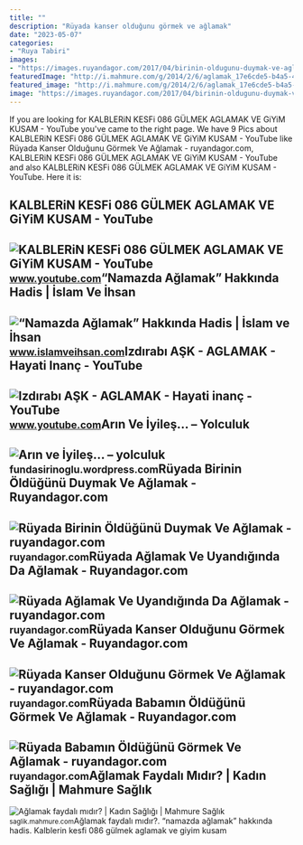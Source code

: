 ```yaml
---
title: ""
description: "Rüyada kanser olduğunu görmek ve ağlamak"
date: "2023-05-07"
categories:
- "Ruya Tabiri"
images:
- "https://images.ruyandagor.com/2017/04/birinin-oldugunu-duymak-ve-aglamak-1344.jpg"
featuredImage: "http://i.mahmure.com/g/2014/2/6/aglamak_17e6cde5-b4a5-4018-a10d-a0500a1b4b3d_1.jpg"
featured_image: "http://i.mahmure.com/g/2014/2/6/aglamak_17e6cde5-b4a5-4018-a10d-a0500a1b4b3d_1.jpg"
image: "https://images.ruyandagor.com/2017/04/birinin-oldugunu-duymak-ve-aglamak-1344.jpg"
---
```


If you are looking for KALBLERiN KESFi 086 GÜLMEK AGLAMAK VE GiYiM KUSAM - YouTube you've came to the right page. We have 9 Pics about KALBLERiN KESFi 086 GÜLMEK AGLAMAK VE GiYiM KUSAM - YouTube like Rüyada Kanser Olduğunu Görmek Ve Ağlamak - ruyandagor.com, KALBLERiN KESFi 086 GÜLMEK AGLAMAK VE GiYiM KUSAM - YouTube and also KALBLERiN KESFi 086 GÜLMEK AGLAMAK VE GiYiM KUSAM - YouTube. Here it is:

KALBLERiN KESFi 086 GÜLMEK AGLAMAK VE GiYiM KUSAM - YouTube
-----------------------------------------------------------

 ![KALBLERiN KESFi 086 GÜLMEK AGLAMAK VE GiYiM KUSAM - YouTube](https://i.ytimg.com/vi/g4rl6HPC0Fk/hqdefault.jpg) <small>www.youtube.com</small>“Namazda Ağlamak” Hakkında Hadis | İslam Ve İhsan
-------------------------------------------------

 ![“Namazda Ağlamak” Hakkında Hadis | İslam ve İhsan](https://www.islamveihsan.com/wp-content/uploads/2021/05/namazda-aglamak-hakkinda-hadis-179771-m.jpg) <small>www.islamveihsan.com</small>Izdırabı AŞK - AGLAMAK - Hayati Inanç - YouTube
-----------------------------------------------

 ![Izdırabı AŞK - AGLAMAK - Hayati inanç - YouTube](https://i.ytimg.com/vi/lDbcliB4O8U/maxresdefault.jpg?sqp=-oaymwEmCIAKENAF8quKqQMa8AEB-AHeA4AC4AOKAgwIABABGGUgTihEMA8=&rs=AOn4CLDbMHCK2VE29FNqjc-waLN_cRVz8g) <small>www.youtube.com</small>Arın Ve İyileş… – Yolculuk
--------------------------

 ![Arın ve İyileş… – yolculuk](https://www.ruyatabirleri.com/wp-content/uploads/aglamak_70102.jpg) <small>fundasirinoglu.wordpress.com</small>Rüyada Birinin Öldüğünü Duymak Ve Ağlamak - Ruyandagor.com
----------------------------------------------------------

 ![Rüyada Birinin Öldüğünü Duymak Ve Ağlamak - ruyandagor.com](https://images.ruyandagor.com/2017/04/birinin-oldugunu-duymak-ve-aglamak-1344.jpg) <small>ruyandagor.com</small>Rüyada Ağlamak Ve Uyandığında Da Ağlamak - Ruyandagor.com
---------------------------------------------------------

 ![Rüyada Ağlamak Ve Uyandığında Da Ağlamak - ruyandagor.com](https://images.ruyandagor.com/2017/05/aglamak-ve-uyandiginda-da-aglamak-1300.jpg) <small>ruyandagor.com</small>Rüyada Kanser Olduğunu Görmek Ve Ağlamak - Ruyandagor.com
---------------------------------------------------------

 ![Rüyada Kanser Olduğunu Görmek Ve Ağlamak - ruyandagor.com](https://images.ruyandagor.com/2017/04/kanser-oldugunu-gormek-ve-aglamak-1238.jpg) <small>ruyandagor.com</small>Rüyada Babamın Öldüğünü Görmek Ve Ağlamak - Ruyandagor.com
----------------------------------------------------------

 ![Rüyada Babamın Öldüğünü Görmek Ve Ağlamak - ruyandagor.com](https://images.ruyandagor.com/2017/04/babamin-oldugunu-gormek-ve-aglamak-1811.jpg) <small>ruyandagor.com</small>Ağlamak Faydalı Mıdır? | Kadın Sağlığı | Mahmure Sağlık
-------------------------------------------------------

 ![Ağlamak faydalı mıdır? | Kadın Sağlığı | Mahmure Sağlık](http://i.mahmure.com/g/2014/2/6/aglamak_17e6cde5-b4a5-4018-a10d-a0500a1b4b3d_1.jpg) <small>saglik.mahmure.com</small>Ağlamak faydalı mıdır?. “namazda ağlamak” hakkında hadis. Kalblerin kesfi 086 gülmek aglamak ve giyim kusam

